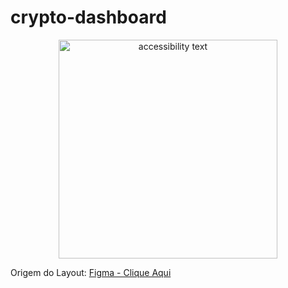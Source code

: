  # crypto-dashboard
<p align="center">
  <img src="https://i.ibb.co/Dt2890X/Frame.png" width="350" alt="accessibility text">
  </br>
  
</p>

<p align="center">
  
Origem do Layout: [Figma - Clique Aqui](https://www.figma.com/file/GDyNXVygWaZJ1Z9NYnYtn5/Crypto-Dashboard-(Community)?node-id=301%3A2872)
  
</p>


